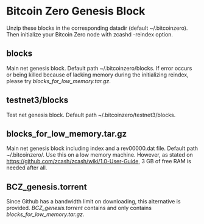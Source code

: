 # Bitcoin Zero Genesis Block
Unzip these blocks in the corresponding datadir (default ~/.bitcoinzero). Then initialize your Bitcoin Zero node with zcashd -reindex option.
## blocks
Main net genesis block. Default path ~/.bitcoinzero/blocks. If error occurs or being killed because of lacking memory during the initializing reindex, please try *blocks_for_low_memory.tar.gz*.
## testnet3/blocks
Test net genesis block. Default path ~/.bitcoinzero/testnet3/blocks.
## blocks_for_low_memory.tar.gz
Main net genesis block including index and a rev00000.dat file. Default path ~/.bitcoinzero/. Use this on a low memory machine. However, as stated on <https://github.com/zcash/zcash/wiki/1.0-User-Guide>, 3 GB of free RAM is needed after all.
## BCZ_genesis.torrent
Since Github has a bandwidth limit on downloading, this alternative is provided. *BCZ_genesis.torrent* contains and only contains *blocks_for_low_memory.tar.gz*.